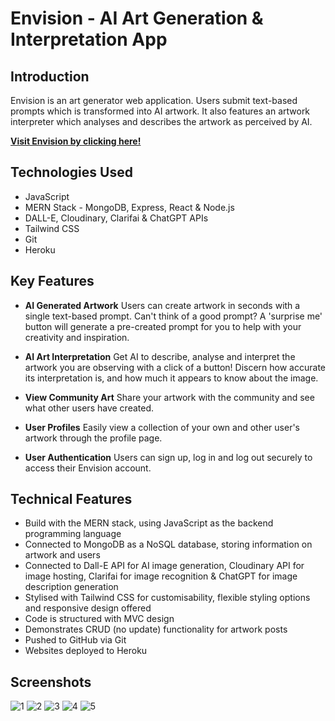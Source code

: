 # Envision - AI Art Generation & Interpretation App

## Introduction
Envision is an art generator web application. Users submit text-based prompts which is transformed into AI artwork. It also features an artwork interpreter which analyses and describes the artwork as perceived by AI.

**[Visit Envision by clicking here!](https://envision-the0choi-8e677992651d.herokuapp.com/)**

## Technologies Used

- JavaScript
- MERN Stack - MongoDB, Express, React & Node.js
- DALL-E, Cloudinary, Clarifai & ChatGPT APIs
- Tailwind CSS
- Git
- Heroku

## Key Features

- **AI Generated Artwork**
Users can create artwork in seconds with a single text-based prompt. Can't think of a good prompt? A 'surprise me' button will generate a pre-created prompt for you to help with your creativity and inspiration.

- **AI Art Interpretation**
Get AI to describe, analyse and interpret the artwork you are observing with a click of a button! Discern how accurate its interpretation is, and how much it appears to know about the image.

- **View Community Art**
Share your artwork with the community and see what other users have created. 

- **User Profiles**
Easily view a collection of your own and other user's artwork through the profile page.

- **User Authentication**
Users can sign up, log in and log out securely to access their Envision account.

## Technical Features

- Build with the MERN stack, using JavaScript as the backend programming language
- Connected to MongoDB as a NoSQL database, storing information on artwork and users
- Connected to Dall-E API for AI image generation, Cloudinary API for image hosting, Clarifai for image recognition & ChatGPT for image description generation
- Stylised with Tailwind CSS for customisability, flexible styling options and responsive design offered
- Code is structured with MVC design
- Demonstrates CRUD (no update) functionality for artwork posts
- Pushed to GitHub via Git
- Websites deployed to Heroku

## Screenshots
![1](https://i.imgur.com/jJuCjwX.png)
![2](https://i.imgur.com/g51CHru.png)
![3](https://i.imgur.com/oZPKRlT.png)
![4](https://i.imgur.com/7KNV1db.png)
![5](https://i.imgur.com/CCiywcR.png)

